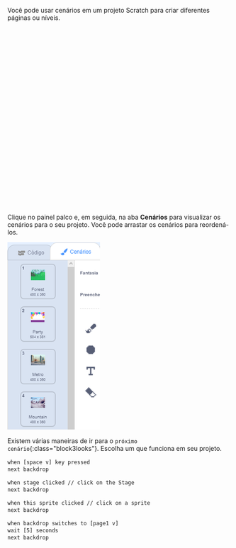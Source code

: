 Você pode usar cenários em um projeto Scratch para criar diferentes páginas ou níveis.
<div class="scratch-preview" style="margin-left: 15px;">
  <iframe allowtransparency="true" width="485" height="402" src="" frameborder="0"></iframe>
</div>

Clique no painel palco e, em seguida, na aba **Cenários** para visualizar os cenários para o seu projeto. Você pode arrastar os cenários para reordená-los.

![Cenários em ordem na aba Cenários.](images/backdrops-in-order.png)

Existem várias maneiras de ir para o `próximo cenário`{:class="block3looks"}. Escolha um que funciona em seu projeto.

```blocks3
when [space v] key pressed
next backdrop
```

```blocks3
when stage clicked // click on the Stage
next backdrop
```

```blocks3
when this sprite clicked // click on a sprite
next backdrop
```

```blocks3
when backdrop switches to [page1 v]
wait [5] seconds
next backdrop
```
